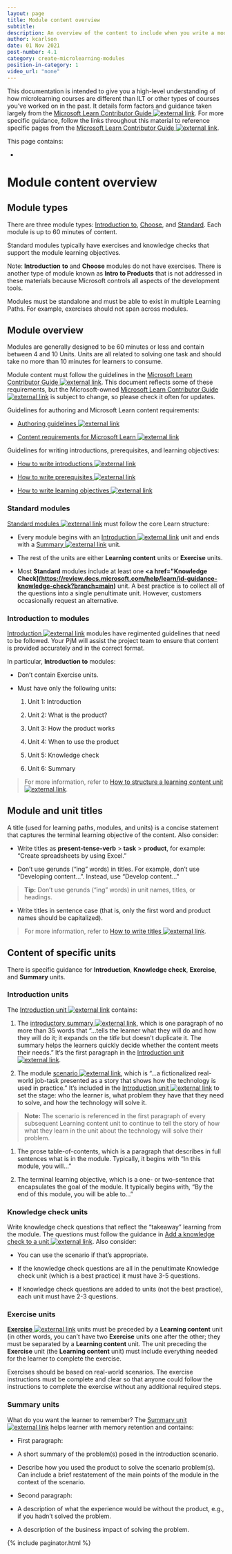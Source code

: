 ```yaml
---
layout: page
title: Module content overview
subtitle:
description: An overview of the content to include when you write a module
author: kcarlson
date: 01 Nov 2021
post-number: 4.1
category: create-microlearning-modules
position-in-category: 1
video_url: "none"
---
```


This documentation is intended to give you a high-level understanding of how microlearning courses are different than ILT or other types of courses you’ve worked on in the past. It details form factors and guidance taken largely from the <a href="https://review.docs.microsoft.com/help/learn/?branch=main" target="_blank">Microsoft Learn Contributor Guide ![external link](../assets/images/extlink.png)</a>. For more specific guidance, follow the links throughout this material to reference specific pages from the <a href="https://review.docs.microsoft.com/help/learn/?branch=main" target="_blank">Microsoft Learn Contributor Guide ![external link](../assets/images/extlink.png)</a>.

This page contains:

- 

# Module content overview

## Module types

There are three module types: <a href="https://review.docs.microsoft.com/help/learn/id-guidance-intromodules?branch=main" target="_blank">Introduction to</a>, <a href="https://review.docs.microsoft.com/help/learn/id-guidance-choosemodules?branch=main">Choose</a>, and <a href="https://review.docs.microsoft.com/help/learn/id-guidance-standardmodules?branch=main" target="_blank">Standard</a>. Each module is up to 60 minutes of content.

Standard modules typically have exercises and knowledge checks that support the module learning objectives. 

Note: **Introduction** **to** and **Choose** modules do not have exercises. There is another type of module known as **Intro to Products** that is not addressed in these materials because Microsoft controls all aspects of the development tools.

Modules must be standalone and must be able to exist in multiple Learning Paths. For example, exercises should not span across modules.

## Module overview

Modules are generally designed to be 60 minutes or less and contain between 4 and 10 Units. Units are all related to solving one task and should take no more than 10 minutes for learners to consume. 

Module content must follow the guidelines in the <a href="https://review.docs.microsoft.com/help/learn/?branch=main" target="_blank">Microsoft Learn Contributor Guide ![external link](../assets/images/extlink.png)</a>. This document reflects some of these requirements, but the Microsoft-owned <a href="https://review.docs.microsoft.com/help/learn/?branch=main" target="_blank">Microsoft Learn Contributor Guide ![external link](../assets/images/extlink.png)</a> is subject to change, so please check it often for updates.

Guidelines for authoring and Microsoft Learn content requirements:

- <a href="https://review.docs.microsoft.com/help/learn/id-guidance?branch=main" target="_blank">Authoring guidelines ![external link](../assets/images/extlink.png)</a>

- <a href="https://review.docs.microsoft.com/help/learn/content-requirements?branch=main" target="_blank">Content requirements for Microsoft Learn ![external link](../assets/images/extlink.png)</a>

Guidelines for writing introductions, prerequisites, and learning objectives:

- <a href="https://review.docs.microsoft.com/help/learn/id-guidance-introductions" target="_blank">How to write introductions ![external link](../assets/images/extlink.png)</a>

- <a href="https://review.docs.microsoft.com/help/learn/id-guidance-prerequisites" target="_blank">How to write prerequisites ![external link](../assets/images/extlink.png)</a>

- <a href="https://review.docs.microsoft.com/help/learn/id-guidance-learning-objectives" target="_blank">How to write learning objectives ![external link](../assets/images/extlink.png)</a>

### Standard modules

<a href="https://review.docs.microsoft.com/help/learn/id-guidance-standardmodules?branch=main" target="_blank">Standard modules ![external link](../assets/images/extlink.png)</a> must follow the core Learn structure: 

- Every module begins with an <a href="https://review.docs.microsoft.com/help/learn/id-guidance-introductions?branch=main" target="_blank">Introduction ![external link](../assets/images/extlink.png)</a> unit and ends with a <a href="https://review.docs.microsoft.com/help/learn/id-guidance-module-summary-unit?branch=main" target="_blank">Summary ![external link](../assets/images/extlink.png)</a> unit.

- The rest of the units are either **Learning content** units or **Exercise** units. 

- Most **Standard** modules include at least one **<a href="Knowledge Check](https://review.docs.microsoft.com/help/learn/id-guidance-knowledge-check?branch=main)** unit. A best practice is to collect all of the questions into a single penultimate unit. However, customers occasionally request an alternative.

### Introduction to modules

<a href="https://review.docs.microsoft.com/help/learn/id-guidance-introductions?branch=main" target="_blank">Introduction ![external link](../assets/images/extlink.png)</a> modules have regimented guidelines that need to be followed. Your PjM will assist the project team to ensure that content is provided accurately and in the correct format.

In particular, **Introduction to** modules:

- Don’t contain Exercise units.

- Must have only the following units:

    1. Unit 1: Introduction
    
    1. Unit 2: What is the product?
    
    1. Unit 3: How the product works
    
    1. Unit 4: When to use the product

    1. Unit 5: Knowledge check
    
    1. Unit 6: Summary
    
> For more information, refer to  <a href="https://review.docs.microsoft.com/help/learn/id-guidance-structure-learning-content?branch=main" target="_blank">How to structure a learning content unit ![external link](../assets/images/extlink.png)</a>.

## Module and unit titles

A title (used for learning paths, modules, and units) is a concise statement that captures the terminal learning objective of the content. Also consider:

- Write titles as **present-tense-verb** > **task** > **product**, for example: “Create spreadsheets by using Excel.” 

- Don’t use gerunds (“ing” words) in titles. For example, don’t use “Developing content…”. Instead, use “Develop content…" 

>**Tip:** Don’t use gerunds (“ing” words) in unit names, titles, or headings.

- Write titles in sentence case (that is, only the first word and product names should be capitalized).

> For more information, refer to <a href="https://review.docs.microsoft.com/help/learn/id-guidance-title" target="_blank">How to write titles ![external link](../assets/images/extlink.png)</a>.

## Content of specific units

There is specific guidance for **Introduction**, **Knowledge check**, **Exercise**, and **Summary** units. 

### Introduction units

The <a href="https://review.docs.microsoft.com/help/learn/id-guidance-introductions?branch=main" target="_blank">Introduction unit ![external link](../assets/images/extlink.png)</a> contains:

1. The <a href="https://review.docs.microsoft.com/help/learn/id-guidance-introductory-summaries?branch=main" target="_blank">introductory summary ![external link](../assets/images/extlink.png)</a>, which is one paragraph of no more than 35 words that “…tells the learner what they will do and how they will do it; it expands on the *title* but doesn't duplicate it. The summary helps the learners quickly decide whether the content meets their needs.” It’s the first paragraph in the <a href="https://review.docs.microsoft.com/help/learn/id-guidance-introductions?branch=main" target="_blank">Introduction unit ![external link](../assets/images/extlink.png)</a>. 

1. The module <a href="https://review.docs.microsoft.com/help/learn/id-guidance-scenarios?branch=main" target="_blank">scenario ![external link](../assets/images/extlink.png)</a>, which is “…a fictionalized real-world job-task presented as a story that shows how the technology is used in practice.” It’s included in the <a href="https://review.docs.microsoft.com/help/learn/id-guidance-introductions?branch=main" target="_blank">Introduction unit ![external link](../assets/images/extlink.png)</a> to set the stage: who the learner is, what problem they have that they need to solve, and how the technology will solve it.

>**Note:** The scenario is referenced in the first paragraph of every subsequent Learning content unit to continue to tell the story of how what they learn in the unit about the technology will solve their problem.

1. The prose table-of-contents, which is a paragraph that describes in full sentences what is in the module. Typically, it begins with “In this module, you will…”

1. The terminal learning objective, which is a one- or two-sentence that encapsulates the goal of the module. It typically begins with, “By the end of this module, you will be able to…” 

### Knowledge check units

Write knowledge check questions that reflect the “takeaway” learning from the module. The questions must follow the guidance in <a href="https://review.docs.microsoft.com/help/learn/unit-add-a-knowledge-check?branch=main" target="_blank">Add a knowledge check to a unit ![external link](../assets/images/extlink.png)</a>. Also consider:

- You can use the scenario if that’s appropriate.

- If the knowledge check questions are all in the penultimate Knowledge check unit (which is a best practice) it must have 3-5 questions.

- If knowledge check questions are added to units (not the best practice), each unit must have 2-3 questions.

### Exercise units

<a href="https://review.docs.microsoft.com/help/learn/id-guidance-structure-exercise-content?branch=main" target="_blank">**Exercise** ![external link](../assets/images/extlink.png)</a> units must be preceded by a **Learning content** unit (in other words, you can’t have two **Exercise** units one after the other; they must be separated by a **Learning content** unit. The unit preceding the **Exercise** unit (the **Learning content** unit) must include everything needed for the learner to complete the exercise.

Exercises should be based on real-world scenarios. The exercise instructions must be complete and clear so that anyone could follow the instructions to complete the exercise without any additional required steps.

### Summary units

What do you want the learner to remember? The <a href="https://review.docs.microsoft.com/help/learn/id-guidance-module-summary-unit?branch=main" target="_blank">Summary unit ![external link](../assets/images/extlink.png)</a> helps learner with memory retention and contains:

- First paragraph: 

- A short summary of the problem(s) posed in the introduction scenario. 

- Describe how you used the product to solve the scenario problem(s). Can include a brief restatement of the main points of the module in the context of the scenario.

- Second paragraph:

- A description of what the experience would be without the product, e.g., if you hadn’t solved the problem.

- A description of the business impact of solving the problem.


{% include paginator.html %}